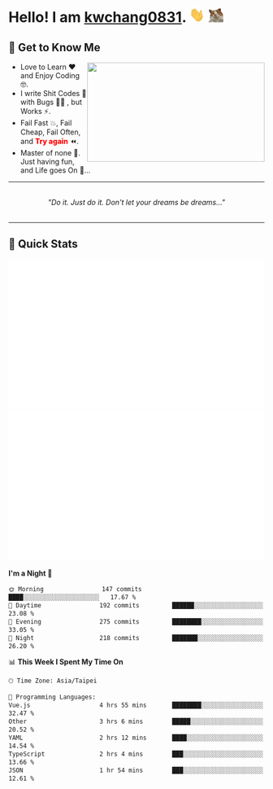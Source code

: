 <h1> <span>Hello! I am <a href="https://github.com/kwchang0831">kwchang0831</a>.</span> <img src="./assets/hi.gif" width="30px" height="30px">  <img src="./assets/cool-cat.gif" height="30px"></h1>
</h1>

## 🎉 Get to Know Me

<a href="#"><img align="right" src="https://media.tenor.com/S5qCffxIFdUAAAAC/the-muppet-kermit-the-frog.gif" width="349" height="195" /></a>

- Love to Learn ❤️ and Enjoy Coding 🤓.
- I write Shit Codes 💩 with Bugs 🐛🐛 , but Works ⚡️.
- Fail Fast 💥, Fail Cheap, Fail Often, and <span style="color:red;font-weight:800;">Try again</span> ⏪️.
- Master of none 🤪. Just having fun, and Life goes On 🌱...

<hr/>
<br/>
<div align="center">
<i>"Do it. Just do it. Don't let your dreams be dreams..." </i>
</div>
<br/>
<hr/>

## 🙈 Quick Stats

![overview](https://raw.githubusercontent.com/kwchang0831/kwchang0831/output/generated/overview.svg)
![languages](https://raw.githubusercontent.com/kwchang0831/kwchang0831/output/generated/languages.svg)

<!--START_SECTION:waka-->
**I'm a Night 🦉** 

```text
🌞 Morning                147 commits         ████░░░░░░░░░░░░░░░░░░░░░   17.67 % 
🌆 Daytime                192 commits         ██████░░░░░░░░░░░░░░░░░░░   23.08 % 
🌃 Evening                275 commits         ████████░░░░░░░░░░░░░░░░░   33.05 % 
🌙 Night                  218 commits         ███████░░░░░░░░░░░░░░░░░░   26.20 % 
```


📊 **This Week I Spent My Time On** 

```text
🕑︎ Time Zone: Asia/Taipei

💬 Programming Languages: 
Vue.js                   4 hrs 55 mins       ████████░░░░░░░░░░░░░░░░░   32.47 % 
Other                    3 hrs 6 mins        █████░░░░░░░░░░░░░░░░░░░░   20.52 % 
YAML                     2 hrs 12 mins       ████░░░░░░░░░░░░░░░░░░░░░   14.54 % 
TypeScript               2 hrs 4 mins        ███░░░░░░░░░░░░░░░░░░░░░░   13.66 % 
JSON                     1 hr 54 mins        ███░░░░░░░░░░░░░░░░░░░░░░   12.61 % 
```


<!--END_SECTION:waka-->

